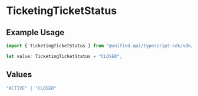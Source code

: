 # TicketingTicketStatus

## Example Usage

```typescript
import { TicketingTicketStatus } from "@unified-api/typescript-sdk/sdk/models/shared";

let value: TicketingTicketStatus = "CLOSED";
```

## Values

```typescript
"ACTIVE" | "CLOSED"
```